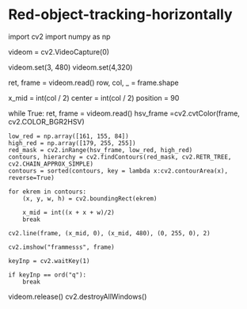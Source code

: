 # Red-object-tracking-horizontally

import cv2
import numpy as np


videom = cv2.VideoCapture(0)

videom.set(3, 480)
videom.set(4,320)

ret, frame = videom.read()
row, col, _ = frame.shape

x_mid = int(col / 2)
center = int(col / 2)
position = 90

while True:
    ret, frame = videom.read()
    hsv_frame =cv2.cvtColor(frame, cv2.COLOR_BGR2HSV)

    low_red = np.array([161, 155, 84])
    high_red = np.array([179, 255, 255])
    red_mask = cv2.inRange(hsv_frame, low_red, high_red)
    contours, hierarchy = cv2.findContours(red_mask, cv2.RETR_TREE, cv2.CHAIN_APPROX_SIMPLE)
    contours = sorted(contours, key = lambda x:cv2.contourArea(x), reverse=True)

    for ekrem in contours:
        (x, y, w, h) = cv2.boundingRect(ekrem)

        x_mid = int((x + x + w)/2)
        break

    cv2.line(frame, (x_mid, 0), (x_mid, 480), (0, 255, 0), 2)

    cv2.imshow("frammesss", frame)

    keyInp = cv2.waitKey(1)

    if keyInp == ord("q"):
        break
videom.release()
cv2.destroyAllWindows()
